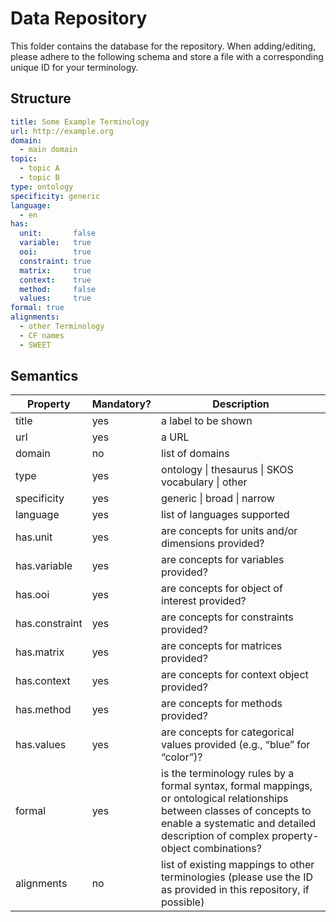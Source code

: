 # Data Repository

This folder contains the database for the repository.
When adding/editing, please adhere to the following schema and store a file with a corresponding unique ID for your terminology.

## Structure

```yaml
title: Some Example Terminology
url: http://example.org
domain:
  - main domain
topic:
  - topic A
  - topic B
type: ontology
specificity: generic
language:
  - en
has:
  unit:       false
  variable:   true
  ooi:        true
  constraint: true
  matrix:     true
  context:    true
  method:     false
  values:     true
formal: true
alignments:
  - other Terminology
  - CF names
  - SWEET
```

## Semantics

| Property       | Mandatory? | Description                                                                                                                                                                                                     |
|----------------|------------|-----------------------------------------------------------------------------------------------------------------------------------------------------------------------------------------------------------------|
| title          | yes        | a label to be shown                                                                                                                                                                                             |
| url            | yes        | a URL                                                                                                                                                                                                           |
| domain         | no         | list of domains                                                                                                                                                                                                 |
| type           | yes        | ontology \| thesaurus \| SKOS vocabulary \| other                                                                                                                                                               |
| specificity    | yes        | generic \| broad \| narrow                                                                                                                                                                                      |
| language       | yes        | list of languages supported                                                                                                                                                                                     |
| has.unit       | yes        | are concepts for units and/or dimensions provided?                                                                                                                                                              |
| has.variable   | yes        | are concepts for variables provided?                                                                                                                                                                            |
| has.ooi        | yes        | are concepts for object of interest provided?                                                                                                                                                                   |
| has.constraint | yes        | are concepts for constraints provided?                                                                                                                                                                          |
| has.matrix     | yes        | are concepts for matrices provided?                                                                                                                                                                             |
| has.context    | yes        | are concepts for context object provided?                                                                                                                                                                       |
| has.method     | yes        | are concepts for methods provided?                                                                                                                                                                              |
| has.values     | yes        | are concepts for categorical values provided (e.g., “blue” for “color”)?                                                                                                                                        |
| formal         | yes        | is the terminology rules by a formal syntax, formal mappings, or ontological relationships between classes of concepts to enable a systematic and detailed description of complex property-object combinations? |
| alignments     | no         | list of existing mappings to other terminologies (please use the ID as provided in this repository, if possible)                                                                                                |
